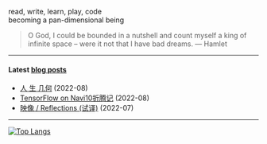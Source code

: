 read, write, learn, play, code \
becoming a pan-dimensional being

> O God, I could be bounded in a nutshell and count myself a king of infinite space – were it not that I have bad dreams.
— Hamlet

---

#### Latest [blog posts](http://blog.lnfinite.space/)
<!-- BLOG-POST-LIST:START -->
- [人 生 几何](https://github.com/King-of-Infinite-Space/thoughts/discussions/198) (2022-08)
- [TensorFlow on Navi10折腾记](https://github.com/King-of-Infinite-Space/thoughts/discussions/197) (2022-08)
- [映像 / Reflections &lpar;试译&rpar;](https://github.com/King-of-Infinite-Space/thoughts/discussions/196) (2022-07)<!-- BLOG-POST-LIST:END --> 
<!-- generated by https://github.com/gautamkrishnar/blog-post-workflow -->

---

[![Top Langs](https://github-readme-stats.vercel.app/api/top-langs/?username=King-of-Infinite-Space&langs_count=4&layout=compact)](https://github.com/anuraghazra/github-readme-stats)
